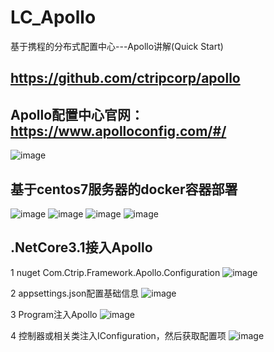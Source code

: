 # LC_Apollo
基于携程的分布式配置中心---Apollo讲解(Quick Start)

## https://github.com/ctripcorp/apollo

## Apollo配置中心官网：https://www.apolloconfig.com/#/
![image](https://user-images.githubusercontent.com/26539681/126740704-40a1a9f1-781f-479b-840c-65eb618ab222.png)

## 基于centos7服务器的docker容器部署
![image](https://user-images.githubusercontent.com/26539681/126741218-670a0eb0-6a7c-4662-8483-5269929a7151.png)
![image](https://user-images.githubusercontent.com/26539681/126741332-7ea4d4c6-21f2-44df-9e47-5508eec50c23.png)
![image](https://user-images.githubusercontent.com/26539681/126741392-e28effd4-3bd6-447b-a124-cad4a1a064b2.png)
![image](https://user-images.githubusercontent.com/26539681/126741460-901ef648-e83c-436b-99e9-92f112c8794a.png)

## .NetCore3.1接入Apollo
1 nuget Com.Ctrip.Framework.Apollo.Configuration
![image](https://user-images.githubusercontent.com/26539681/126740784-a4697261-cd8e-4bc4-976a-aef46c8d4a07.png)

2 appsettings.json配置基础信息
![image](https://user-images.githubusercontent.com/26539681/126740829-efdbe695-c980-438f-b209-83f5c2d8f575.png)

3 Program注入Apollo
![image](https://user-images.githubusercontent.com/26539681/126740879-620032d1-b4e4-40e9-8fcf-8fc97647b786.png)

4 控制器或相关类注入IConfiguration，然后获取配置项
![image](https://user-images.githubusercontent.com/26539681/126740954-e1d7eb41-c954-4765-89c6-3407463494d3.png)
